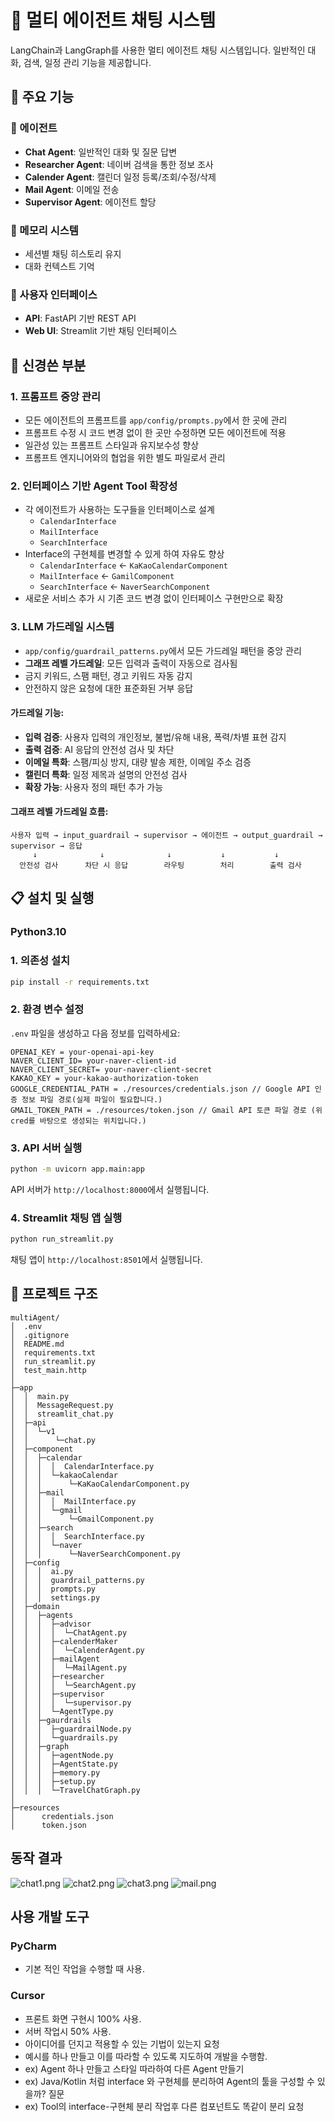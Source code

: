 # 🤖 멀티 에이전트 채팅 시스템

LangChain과 LangGraph를 사용한 멀티 에이전트 채팅 시스템입니다. 일반적인 대화, 검색, 일정 관리 기능을 제공합니다.

## 🚀 주요 기능

### 🤖 에이전트
- **Chat Agent**: 일반적인 대화 및 질문 답변
- **Researcher Agent**: 네이버 검색을 통한 정보 조사
- **Calender Agent**: 캘린더 일정 등록/조회/수정/삭제
- **Mail Agent**: 이메일 전송
- **Supervisor Agent**: 에이전트 할당

### 💾 메모리 시스템
- 세션별 채팅 히스토리 유지
- 대화 컨텍스트 기억

### 🎨 사용자 인터페이스
- **API**: FastAPI 기반 REST API
- **Web UI**: Streamlit 기반 채팅 인터페이스

## 🎯 신경쓴 부분

### 1. **프롬프트 중앙 관리**
- 모든 에이전트의 프롬프트를 `app/config/prompts.py`에서 한 곳에 관리
- 프롬프트 수정 시 코드 변경 없이 한 곳만 수정하면 모든 에이전트에 적용
- 일관성 있는 프롬프트 스타일과 유지보수성 향상
- 프롬프트 엔지니어와의 협업을 위한 별도 파일로서 관리

### 2. **인터페이스 기반 Agent Tool 확장성**
- 각 에이전트가 사용하는 도구들을 인터페이스로 설계
     - `CalendarInterface`
     - `MailInterface`
     - `SearchInterface`
- Interface의 구현체를 변경할 수 있게 하여 자유도 향상
     - `CalendarInterface` <- `KaKaoCalendarComponent`
     - `MailInterface` <- `GamilComponent`
     - `SearchInterface` <- `NaverSearchComponent`
- 새로운 서비스 추가 시 기존 코드 변경 없이 인터페이스 구현만으로 확장

### 3. **LLM 가드레일 시스템**
- `app/config/guardrail_patterns.py`에서 모든 가드레일 패턴을 중앙 관리
- **그래프 레벨 가드레일**: 모든 입력과 출력이 자동으로 검사됨
- 금지 키워드, 스팸 패턴, 경고 키워드 자동 감지
- 안전하지 않은 요청에 대한 표준화된 거부 응답

#### 가드레일 기능:
- **입력 검증**: 사용자 입력의 개인정보, 불법/유해 내용, 폭력/차별 표현 감지
- **출력 검증**: AI 응답의 안전성 검사 및 차단
- **이메일 특화**: 스팸/피싱 방지, 대량 발송 제한, 이메일 주소 검증
- **캘린더 특화**: 일정 제목과 설명의 안전성 검사
- **확장 가능**: 사용자 정의 패턴 추가 가능

#### 그래프 레벨 가드레일 흐름:
```
사용자 입력 → input_guardrail → supervisor → 에이전트 → output_guardrail → supervisor → 응답
     ↓              ↓              ↓           ↓           ↓
  안전성 검사      차단 시 응답        라우팅        처리        출력 검사
```

## 📋 설치 및 실행

### Python3.10

### 1. 의존성 설치
```bash
pip install -r requirements.txt
```

### 2. 환경 변수 설정
`.env` 파일을 생성하고 다음 정보를 입력하세요:
```env
OPENAI_KEY = your-openai-api-key
NAVER_CLIENT_ID= your-naver-client-id
NAVER_CLIENT_SECRET= your-naver-client-secret
KAKAO_KEY = your-kakao-authorization-token
GOOGLE_CREDENTIAL_PATH = ./resources/credentials.json // Google API 인증 정보 파일 경로(실제 파일이 필요합니다.)
GMAIL_TOKEN_PATH = ./resources/token.json // Gmail API 토큰 파일 경로 (위 cred를 바탕으로 생성되는 위치입니다.)
```

### 3. API 서버 실행
```bash
python -m uvicorn app.main:app
```
API 서버가 `http://localhost:8000`에서 실행됩니다.

### 4. Streamlit 채팅 앱 실행
```bash
python run_streamlit.py
```
채팅 앱이 `http://localhost:8501`에서 실행됩니다.

## 📁 프로젝트 구조

```
multiAgent/
│  .env
│  .gitignore
│  README.md
│  requirements.txt
│  run_streamlit.py
│  test_main.http
│
├─app
│  │  main.py
│  │  MessageRequest.py
│  │  streamlit_chat.py
│  ├─api
│  │  └─v1
│  │      └─chat.py
│  ├─component
│  │  ├─calendar
│  │  │  │  CalendarInterface.py
│  │  │  └─kakaoCalendar
│  │  │      └─KaKaoCalendarComponent.py
│  │  ├─mail
│  │  │  │  MailInterface.py
│  │  │  └─gmail
│  │  │      └─GmailComponent.py
│  │  ├─search
│  │  │  │  SearchInterface.py
│  │  │  └─naver
│  │  │      └─NaverSearchComponent.py
│  ├─config
│  │  │  ai.py
│  │  │  guardrail_patterns.py
│  │  │  prompts.py
│  │  │  settings.py
│  ├─domain
│  │  ├─agents
│  │  │  ├─advisor
│  │  │  │  └─ChatAgent.py
│  │  │  ├─calenderMaker
│  │  │  │  └─CalenderAgent.py
│  │  │  ├─mailAgent
│  │  │  │  └─MailAgent.py
│  │  │  ├─researcher
│  │  │  │  └─SearchAgent.py
│  │  │  ├─supervisor
│  │  │  │  └─supervisor.py
│  │  │  └─AgentType.py
│  │  ├─gaurdrails
│  │  │  ├─guardrailNode.py
│  │  │  └─guardrails.py
│  │  ├─graph
│  │  │  ├─agentNode.py
│  │  │  ├─AgentState.py
│  │  │  ├─memory.py
│  │  │  ├─setup.py
│  │  │  └─TravelChatGraph.py
│
├─resources
│      credentials.json
│      token.json
```

## 동작 결과
![chat1.png](statics/chat1.png)
![chat2.png](statics/chat2.png)
![chat3.png](statics/chat3.png)
![mail.png](statics/mail.png)


## 사용 개발 도구
### PyCharm
- 기본 적인 작업을 수행할 때 사용.
### Cursor
- 프론트 화면 구현시 100% 사용.
- 서버 작업시 50% 사용.
- 아이디어를 던지고 적용할 수 있는 기법이 있는지 요청
- 예시를 하나 만들고 이를 따라할 수 있도록 지도하여 개발을 수행함.
- ex) Agent 하나 만들고 스타일 따라하여 다른 Agent 만들기
- ex) Java/Kotlin 처럼 interface 와 구현체를 분리하여 Agent의 툴을 구성할 수 있을까? 질문 
- ex) Tool의 interface-구현체 분리 작업후 다른 컴포넌트도 똑같이 분리 요청
